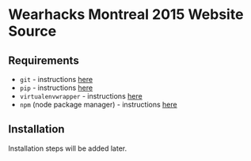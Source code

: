 # Wearhacks Montreal 2015 Website Source

## Requirements

* `git` - instructions [here](http://git-scm.com/book/en/v2/Getting-Started-Installing-Git)
* `pip` - instructions [here](https://pip.pypa.io/en/latest/installing.html)
* `virtualenvwrapper` - instructions [here](https://virtualenvwrapper.readthedocs.org/en/latest/install.html)
* `npm` (node package manager) - instructions [here](https://docs.npmjs.com/getting-started/installing-node)

## Installation

Installation steps will be added later.

